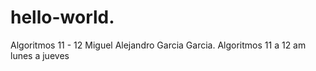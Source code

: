 # hello-world.
Algoritmos 11 - 12
Miguel Alejandro Garcia Garcia.
Algoritmos 11 a 12 am lunes a jueves 
